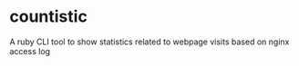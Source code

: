 # countistic
A ruby CLI tool to show statistics related to webpage visits based on nginx access log
